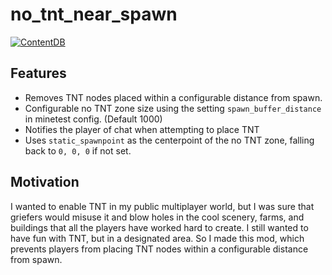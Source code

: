 # no_tnt_near_spawn

[![ContentDB](https://content.minetest.net/packages/cj_clippy/no_tnt_near_spawn/shields/title/)](https://content.minetest.net/packages/cj_clippy/no_tnt_near_spawn/)

## Features

* Removes TNT nodes placed within a configurable distance from spawn.
* Configurable no TNT zone size using the setting `spawn_buffer_distance` in minetest config. (Default 1000)
* Notifies the player of chat when attempting to place TNT
* Uses `static_spawnpoint` as the centerpoint of the no TNT zone, falling back to `0, 0, 0` if not set.


## Motivation 

I wanted to enable TNT in my public multiplayer world, but I was sure that griefers would misuse it and blow holes in the cool scenery, farms, and buildings that all the players have worked hard to create. I still wanted to have fun with TNT, but in a designated area. So I made this mod, which prevents players from placing TNT nodes within a configurable distance from spawn.
